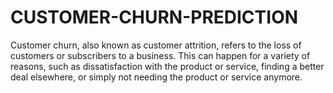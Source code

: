 # CUSTOMER-CHURN-PREDICTION
Customer churn, also known as customer attrition, refers to the loss of customers or subscribers to a business. This can happen for a variety of reasons, such as dissatisfaction with the product or service, finding a better deal elsewhere, or simply not needing the product or service anymore.
